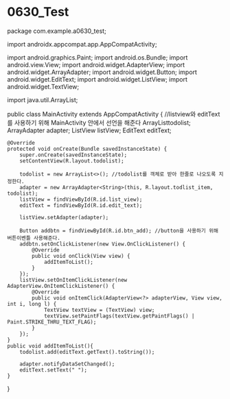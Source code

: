 # 0630_Test


package com.example.a0630_test;

import androidx.appcompat.app.AppCompatActivity;

import android.graphics.Paint;
import android.os.Bundle;
import android.view.View;
import android.widget.AdapterView;
import android.widget.ArrayAdapter;
import android.widget.Button;
import android.widget.EditText;
import android.widget.ListView;
import android.widget.TextView;

import java.util.ArrayList;

public class MainActivity extends AppCompatActivity { //listview와 editText를 사용하기 위해 MainActivity 안에서 선언을 해준다
    ArrayList<String>todolist;
    ArrayAdapter<String> adapter;
    ListView listView;
    EditText editText;

    @Override
    protected void onCreate(Bundle savedInstanceState) {
        super.onCreate(savedInstanceState);
        setContentView(R.layout.todolist);

        todolist = new ArrayList<>(); //todolist를 객체로 받아 한줄로 나오도록 지정한다.
        adapter = new ArrayAdapter<String>(this, R.layout.todlist_item, todolist);
        listView = findViewById(R.id.list_view);
        editText = findViewById(R.id.edit_text);

        listView.setAdapter(adapter);

        Button addbtn = findViewById(R.id.btn_add); //button을 사용하기 위해 버튼이벤틀 사용해준다.
        addbtn.setOnClickListener(new View.OnClickListener() {
            @Override
            public void onClick(View view) {
                addItemToList();
            }
        });
        listView.setOnItemClickListener(new AdapterView.OnItemClickListener() {
            @Override
            public void onItemClick(AdapterView<?> adapterView, View view, int i, long l) {
                TextView textView = (TextView) view;
                textView.setPaintFlags(textView.getPaintFlags() | Paint.STRIKE_THRU_TEXT_FLAG);
            }
        });
    }
    public void addItemToList(){
        todolist.add(editText.getText().toString());

        adapter.notifyDataSetChanged();
        editText.setText(" ");
    }
}
